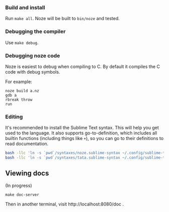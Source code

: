 ### Build and install

Run `make all`. Noze will be built to `bin/noze` and tested.

### Debugging the compiler

Use `make debug`.

### Debugging noze code

Noze is easiest to debug when compiling to C. By default it compiles the C code with debug symbols.

For example:

```
noze build a.nz
gdb a
rbreak throw
run
```

### Editing

It's recommended to install the Sublime Text syntax.
This will help you get used to the language.
It also supports go-to-definition, which includes all builtin functions (including things like `+`),
so you can go to their definitions to read documentation.

```sh
bash -llc 'ln -s `pwd`/syntaxes/noze.sublime-syntax ~/.config/sublime-text-3/Packages/User/noze.sublime-syntax'
bash -llc 'ln -s `pwd`/syntaxes/tata.sublime-syntax ~/.config/sublime-text-3/Packages/User/tata.sublime-syntax'
```

## Viewing docs

(In progress)

`make doc-server`

Then in another terminal, visit http://localhost:8080/doc .
